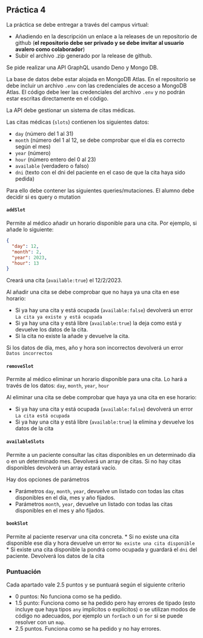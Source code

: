 ## Práctica 4

La práctica se debe entregar a través del campus virtual:
  * Añadiendo en la descripción un enlace a la releases de un repositorio de github (**el repositorio debe ser privado y se debe invitar al usuario avalero como colaborador**)
  * Subir el archivo .zip generado por la release de github.

Se pide realizar una API GraphQL usando Deno y Mongo DB.

La base de datos debe estar alojada en MongoDB Atlas. En el repositorio se debe incluir un archivo `.env` con las credenciales de acceso a MongoDB Atlas. El código debe leer las credenciales del archivo `.env` y no podrán estar escritas directamente en el código.

La API debe gestionar un sistema de citas médicas. 

Las citas médicas (`slots`) contienen los siguientes datos:
  - `day` (número del 1 al 31)
  - `month` (número del 1 al 12, se debe comprobar que el día es correcto según el mes)
  - `year` (número)
  - `hour` (número entero del 0 al 23)
  - `available` (verdadero o falso)
  - `dni` (texto con el dni del paciente en el caso de que la cita haya sido pedida)

Para ello debe contener las siguientes queries/mutaciones. El alumno debe decidir si es query o mutation

#### `addSlot`
Permite al médico añadir un horario disponible para una cita. Por ejemplo, si añade lo siguiente:
  ```json
  {
    "day": 12,
    "month": 2,
    "year": 2023,
    "hour": 13
  }
  ```
  Creará una cita (`available:true`) el 12/2/2023.

  Al añadir una cita se debe comprobar que no haya ya una cita en ese horario:
   - Si ya hay una cita y está ocupada (`available:false`) devolverá un error `La cita ya existe y está ocupada`
   - Si ya hay una cita y está libre (`available:true`) la deja como está y devuelve los datos de la cita.
   - Si la cita no existe la añade y devuelve la cita.

  Si los datos de día, mes, año y hora son incorrectos devolverá un error `Datos incorrectos`

#### `removeSlot`
Permite al médico eliminar un horario disponible para una cita. Lo hará a través de los datos: `day`, `month`, `year`, `hour`

  Al eliminar una cita se debe comprobar que haya ya una cita en ese horario:
   - Si ya hay una cita y está ocupada (`available:false`) devolverá un error `La cita está ocupada`
   - Si ya hay una cita y está libre (`available:true`) la elimina y devuelve los datos de la cita

  
#### `availableSlots`
Permite a un paciente consultar las citas disponibles en un determinado día o en un determinado mes. Devolverá un array de citas. Si no hay citas disponibles devolverá un array estará vacío. 
  
  Hay dos opciones de parámetros
  
  * Parámetros `day`, `month`, `year`, devuelve un listado con todas las citas disponibles en el día, mes y año fijados.
  * Parámetros `month`, `year`, devuelve un listado con todas las citas disponibles en el mes y año fijados.

#### `bookSlot`
Permite al paciente reservar una cita concreta.
    * Si no existe una cita disponible ese día y hora devuelve un error `No existe una cita disponible`
    * Si existe una cita disponible la pondrá como ocupada y guardará el `dni` del paciente. Devolverá los datos de la cita

### Puntuación

Cada apartado vale 2.5 puntos y se puntuará según el siguiente criterio
 - 0 puntos: No funciona como se ha pedido.
 - 1.5 punto: Funciona como se ha pedido pero hay errores de tipado (esto incluye que haya tipos `any` implícitos o explícitos) o se utilizan modos de código no adecuados, por ejemplo un `forEach` o un `for` si se puede resolver con un `map`.
 - 2.5 puntos. Funciona como se ha pedido y no hay errores.
